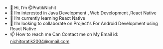 - 👋 Hi, I’m @PratikNichit
- 👀 I’m interested in Java Development , Web Development ,React Native 
- 🌱 I’m currently learning React Native 
- 💞️ I’m looking to collaborate on Project's For Android Development using React Native 
- 📫 How to reach me Can Contact me on My Email id: nichitpratik2004@gmail.com

<!---
PratikNichit/PratikNichit is a ✨ special ✨ repository because its `README.md` (this file) appears on your GitHub profile.
You can click the Preview link to take a look at your changes.
--->
